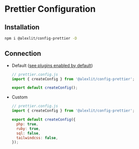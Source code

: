# Prettier Configuration

## Installation

```sh
npm i @alexlit/config-prettier -D
```

## Connection

- Default
  ([see plugins enabled by default](https://github.com/alex-lit/lint-kit/blob/master/packages/config-prettier/index.js#L5))

  ```js
  // prettier.config.js
  import { createConfig } from '@alexlit/config-prettier';

  export default createConfig();
  ```

- Custom

  ```js
  // prettier.config.js
  import { createConfig } from '@alexlit/config-prettier';

  export default createConfig({
    php: true,
    ruby: true,
    sql: false,
    tailwindcss: false,
  });
  ```
